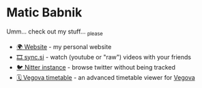 # Matic Babnik
Umm... check out my stuff...
<sub>please</sub>

- [🌍 Website](https://aerio.tech/) - my personal website
- [🎞️ sync.si](https://weebify.me/) - watch (youtube or "raw") videos with your friends
- [🐦 Nitter instance](https://ntr.sync.si) - browse twitter without being tracked
- [🗓️ Vegova timetable](https://v.sync.si) - an advanced timetable viewer for [Vegova](https://www.vegova.si/)
